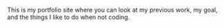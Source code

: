 This is my portfolio site where you can look at my previous work, my goal, and the things I like to do when not coding.
